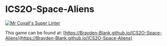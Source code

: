 # ICS2O-Space-Aliens

[![Mr Coxall's Super Linter](https://github.com/Brayden-Blank/ICS2O-Space-Aliens/actions/workflows/main.yml/badge.svg)](https://github.com/Brayden-Blank/ICS2O-Space-Aliens/actions/workflows/main.yml)

This game can be found at: [https://Brayden-Blank.github.io/ICS2O-Space-Aliens](https://Brayden-Blank.github.io/ICS2O-Space-Aliens)
